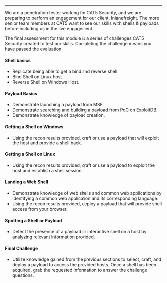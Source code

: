 
___

We are a penetration tester working for CAT5 Security, and we are preparing to perform an engagement for our client, Inlanefreight. The more senior team members at CAT5 want to see our skills with shells & payloads before including us in the live engagement.

The final assessment for this module is a series of challenges CAT5 Security created to test our skills. Completing the challenge means you have passed the evaluation.

#### Shell basics

-   Replicate being able to get a bind and reverse shell.
-   Bind Shell on Linux host.
-   Reverse Shell on Windows Host.

#### Payload Basics

-   Demonstrate launching a payload from MSF.
-   Demonstrate searching and building a payload from PoC on ExploitDB.
-   Demonstrate knowledge of payload creation.

#### Getting a Shell on Windows

-   Using the recon results provided, craft or use a payload that will exploit the host and provide a shell back.

#### Getting a Shell on Linux

-   Using the recon results provided, craft or use a payload to exploit the host and establish a shell session.

#### Landing a Web Shell

-   Demonstrate knowledge of web shells and common web applications by identifying a common web application and its corresponding language.
-   Using the recon results provided, deploy a payload that will provide shell access from your browser.

#### Spotting a Shell or Payload

-   Detect the presence of a payload or interactive shell on a host by analyzing relevant information provided.

#### Final Challenge

-   Utilize knowledge gained from the previous sections to select, craft, and deploy a payload to access the provided hosts. Once a shell has been acquired, grab the requested information to answer the challenge questions.